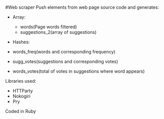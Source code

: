 #Web scraper
Push elements from web page source code and generates:

- Array: 
  -  words(Page words filtered)
  -  suggestions_2(array of suggestions)

-  Hashes:
  -  words_freq(words and corresponding frequency)
  -  sugg_votes(suggestions and corresponding votes)
  -  words_votes(total of votes in suggestions where word appears)

Libraries used:
  -  HTTParty
  -  Nokogiri
  -  Pry


Coded in Ruby
